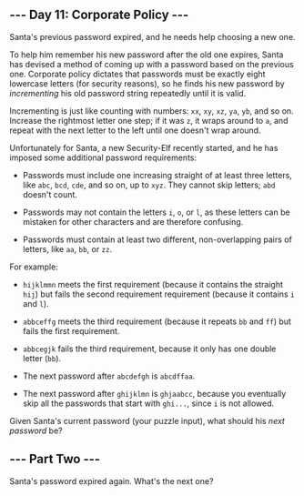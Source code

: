 ## --- Day 11: Corporate Policy --- ##

Santa's previous password expired, and he needs help choosing a new
one.

To help him remember his new password after the old one expires, Santa
has devised a method of coming up with a password based on the previous
one. Corporate policy dictates that passwords must be exactly eight
lowercase letters (for security reasons), so he finds his new password
by *incrementing* his old password string repeatedly until it is valid.

Incrementing is just like counting with numbers: `xx`, `xy`, `xz`, `ya`,
`yb`, and so on. Increase the rightmost letter one step; if it was `z`,
it wraps around to `a`, and repeat with the next letter to the left
until one doesn't wrap around.

Unfortunately for Santa, a new Security-Elf recently started, and he
has imposed some additional password requirements:

  * Passwords must include one increasing straight of at least three
    letters, like `abc`, `bcd`, `cde`, and so on, up to `xyz`. They
    cannot skip letters; `abd` doesn't count.

  * Passwords may not contain the letters `i`, `o`, or `l`, as these
    letters can be mistaken for other characters and are therefore
    confusing.

  * Passwords must contain at least two different, non-overlapping
    pairs of letters, like `aa`, `bb`, or `zz`.

For example:

  * `hijklmmn` meets the first requirement (because it contains the
    straight `hij`) but fails the second requirement requirement
    (because it contains `i` and `l`).

  * `abbceffg` meets the third requirement (because it repeats `bb` and
    `ff`) but fails the first requirement.

  * `abbcegjk` fails the third requirement, because it only has one
    double letter (`bb`).

  * The next password after `abcdefgh` is `abcdffaa`.

  * The next password after `ghijklmn` is `ghjaabcc`, because you
    eventually skip all the passwords that start with `ghi...`, since `i`
    is not allowed.

Given Santa's current password (your puzzle input), what should his *next
password* be?

## --- Part Two --- ##

Santa's password expired again. What's the next one?
